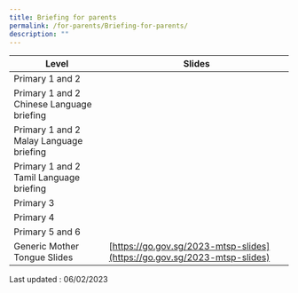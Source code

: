 ```yaml
---
title: Briefing for parents
permalink: /for-parents/Briefing-for-parents/
description: ""
---
```



| Level | Slides | 
| -------- | -------- | 
| Primary 1 and 2 | [](/files/SBPS%20P1%20and%20P2%20Briefing%20for%20Parents%202023.pdf)|
| Primary 1 and 2 Chinese Language briefing | |
| Primary 1 and 2 Malay Language briefing | |
|  Primary 1 and 2 Tamil Language briefing | |
| Primary 3 | |
| Primary 4 | |
Primary 5 and 6 | |
| Generic Mother Tongue Slides      | [https://go.gov.sg/2023-mtsp-slides](https://go.gov.sg/2023-mtsp-slides)     | 






Last updated : 06/02/2023